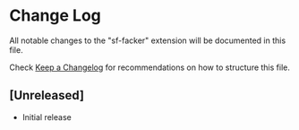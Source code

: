 # Change Log

All notable changes to the "sf-facker" extension will be documented in this file.

Check [Keep a Changelog](http://keepachangelog.com/) for recommendations on how to structure this file.

## [Unreleased]

- Initial release